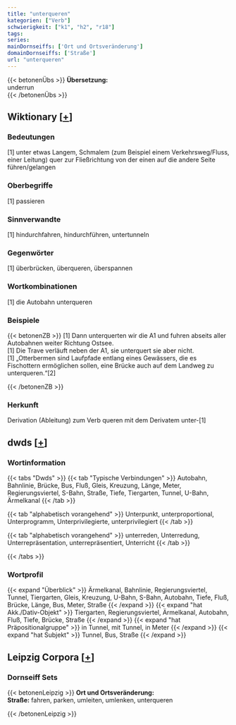 ```yaml
---
title: "unterqueren"
kategorien: ["Verb"]
schwierigkeit: ["k1", "h2", "r18"]
tags:
series:
mainDornseiffs: ['Ort und Ortsveränderung']
domainDornseiffs: ['Straße']
url: "unterqueren"
---
```


{{< betonenÜbs >}}
**Übersetzung:**  
underrun  
{{< /betonenÜbs >}}

## Wiktionary [[+](https://de.wiktionary.org/wiki/unterqueren)]

### Bedeutungen
[1] unter etwas Langem, Schmalem (zum Beispiel einem Verkehrsweg/Fluss, einer Leitung) quer zur Fließrichtung von der einen auf die andere Seite führen/gelangen  

### Oberbegriffe
[1] passieren  

### Sinnverwandte
[1] hindurchfahren, hindurchführen, untertunneln  

### Gegenwörter
[1] überbrücken, überqueren, überspannen  

### Wortkombinationen
[1] die Autobahn unterqueren  

### Beispiele
{{< betonenZB >}}
[1] Dann unterquerten wir die A1 und fuhren abseits aller Autobahnen weiter Richtung Ostsee.  
[1] Die Trave verläuft neben der A1, sie unterquert sie aber nicht.  
[1] „Otterbermen sind Laufpfade entlang eines Gewässers, die es Fischottern ermöglichen sollen, eine Brücke auch auf dem Landweg zu unterqueren.“[2]  

{{< /betonenZB >}}
### Herkunft
Derivation (Ableitung) zum Verb queren mit dem Derivatem unter-[1]  



## dwds [[+](https://www.dwds.de/wb/unterqueren)]

### Wortinformation
{{< tabs "Dwds" >}}
{{< tab "Typische Verbindungen" >}}
Autobahn, Bahnlinie, Brücke, Bus, Fluß, Gleis, Kreuzung, Länge, Meter, Regierungsviertel, S-Bahn, Straße, Tiefe, Tiergarten, Tunnel, U-Bahn, Ärmelkanal
{{< /tab >}}

{{< tab "alphabetisch vorangehend" >}}
Unterpunkt, unterproportional, Unterprogramm, Unterprivilegierte, unterprivilegiert
{{< /tab >}}

{{< tab "alphabetisch vorangehend" >}}
unterreden, Unterredung, Unterrepräsentation, unterrepräsentiert, Unterricht
{{< /tab >}}

{{< /tabs >}}

### Wortprofil
{{< expand "Überblick" >}} Ärmelkanal, Bahnlinie, Regierungsviertel, Tunnel, Tiergarten, Gleis, Kreuzung, U-Bahn, S-Bahn, Autobahn, Tiefe, Fluß, Brücke, Länge, Bus, Meter, Straße {{< /expand >}}
{{< expand "hat Akk./Dativ-Objekt" >}} Tiergarten, Regierungsviertel, Ärmelkanal, Autobahn, Fluß, Tiefe, Brücke, Straße {{< /expand >}}
{{< expand "hat Präpositionalgruppe" >}} in Tunnel, mit Tunnel, in Meter {{< /expand >}}
{{< expand "hat Subjekt" >}} Tunnel, Bus, Straße {{< /expand >}}

## Leipzig Corpora [[+](https://corpora.uni-leipzig.de/en/res?word=unterqueren&corpusId=deu_newscrawl-public_2018)]

### Dornseiff Sets
{{< betonenLeipzig >}}
**Ort und Ortsveränderung:**  
**Straße:** fahren, parken, umleiten, umlenken, unterqueren  

{{< /betonenLeipzig >}}
